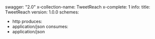 swagger: "2.0"
x-collection-name: TweetReach
x-complete: 1
info:
  title: TweetReach
  version: 1.0.0
schemes:
- http
produces:
- application/json
consumes:
- application/json